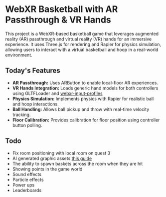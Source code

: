 # WebXR Basketball with AR Passthrough & VR Hands

This project is a WebXR-based basketball game that leverages augmented reality (AR) passthrough and virtual reality (VR) hands for an immersive experience. It uses Three.js for rendering and Rapier for physics simulation, allowing users to interact with a virtual basketball and hoop in a real-world environment.

## Today's Features
- **AR Passthrough:** Uses ARButton to enable local-floor AR experiences.
- **VR Hands Integration:** Loads generic hand models for both controllers using GLTFLoader and [webxr-input-profiles](https://github.com/immersive-web/webxr-input-profiles/tree/main)
- **Physics Simulation:** Implements physics with Rapier for realistic ball and hoop interactions.
- **Ball Handling:** Allows ball pickup and throw with real-time velocity tracking.
- **Floor Calibration:** Provides calibration for floor position using controller button polling.

## Todo
- Fix room positioning with local room on quest 3
- AI generated graphic assets [this guide](https://thomassimonini.substack.com/p/generate-3d-assets-for-roblox-using)
- The ability to spawn baskets across the room when they are hit
- Showing points in the game world
- Sound effects 
- Particle effects
- Power ups
- Leaderboards

